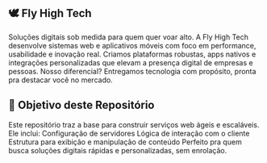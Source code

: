 ## 🕊️ Fly High Tech
Soluções digitais sob medida para quem quer voar alto.
A Fly High Tech desenvolve sistemas web e aplicativos móveis com foco em performance, usabilidade e inovação real. Criamos plataformas robustas, apps nativos e integrações personalizadas que elevam a presença digital de empresas e pessoas. Nosso diferencial? Entregamos tecnologia com propósito, pronta pra destacar você no mercado.

## 🎯 Objetivo deste Repositório
Este repositório traz a base para construir serviços web ágeis e escaláveis. Ele inclui:
Configuração de servidores
Lógica de interação com o cliente
Estrutura para exibição e manipulação de conteúdo
Perfeito pra quem busca soluções digitais rápidas e personalizadas, sem enrolação.